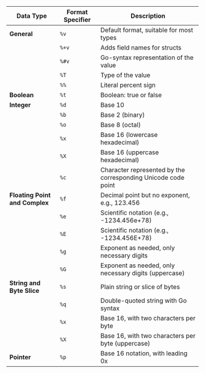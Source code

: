 
| Data Type       | Format Specifier | Description                                       |
|-----------------|------------------|---------------------------------------------------|
| **General**     | `%v`             | Default format, suitable for most types           |
|                 | `%+v`            | Adds field names for structs                      |
|                 | `%#v`            | Go-syntax representation of the value             |
|                 | `%T`             | Type of the value                                 |
|                 | `%%`             | Literal percent sign                              |
| **Boolean**     | `%t`             | Boolean: true or false                            |
| **Integer**     | `%d`             | Base 10                                           |
|                 | `%b`             | Base 2 (binary)                                   |
|                 | `%o`             | Base 8 (octal)                                    |
|                 | `%x`             | Base 16 (lowercase hexadecimal)                   |
|                 | `%X`             | Base 16 (uppercase hexadecimal)                   |
|                 | `%c`             | Character represented by the corresponding Unicode code point |
| **Floating Point and Complex** | `%f`   | Decimal point but no exponent, e.g., 123.456     |
|                 | `%e`             | Scientific notation (e.g., -1234.456e+78)         |
|                 | `%E`             | Scientific notation (e.g., -1234.456E+78)         |
|                 | `%g`             | Exponent as needed, only necessary digits         |
|                 | `%G`             | Exponent as needed, only necessary digits (uppercase) |
| **String and Byte Slice** | `%s`   | Plain string or slice of bytes                    |
|                 | `%q`             | Double-quoted string with Go syntax               |
|                 | `%x`             | Base 16, with two characters per byte             |
|                 | `%X`             | Base 16, with two characters per byte (uppercase) |
| **Pointer**     | `%p`             | Base 16 notation, with leading 0x                 |

